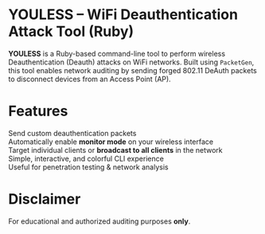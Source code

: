 # YOULESS – WiFi Deauthentication Attack Tool (Ruby)

**YOULESS** is a Ruby-based command-line tool to perform wireless Deauthentication (Deauth) attacks on WiFi networks. Built using `PacketGen`, this tool enables network auditing by sending forged 802.11 DeAuth packets to disconnect devices from an Access Point (AP).

# Features

Send custom deauthentication packets  
Automatically enable **monitor mode** on your wireless interface  
Target individual clients or **broadcast to all clients** in the network  
Simple, interactive, and colorful CLI experience  
Useful for penetration testing & network analysis  

#  Disclaimer
For educational and authorized auditing purposes **only**.

